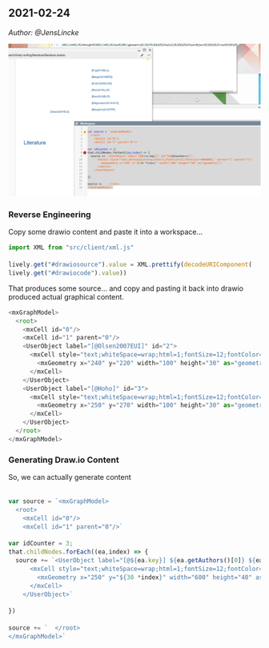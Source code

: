 ## 2021-02-24
*Author: @JensLincke*


![](generate_drawio_content.png)

### Reverse Engineering

Copy some drawio content and paste it into a workspace...

```javascript
import XML from "src/client/xml.js"

lively.get("#drawiosource").value = XML.prettify(decodeURIComponent(
lively.get("#drawiocode").value))
```

That produces some source... and copy and pasting it back into drawio produced actual graphical content. 

```javascript
<mxGraphModel>
  <root>
    <mxCell id="0"/>
    <mxCell id="1" parent="0"/>
    <UserObject label="[@Olsen2007EUI]" id="2">
      <mxCell style="text;whiteSpace=wrap;html=1;fontSize=12;fontColor=#000000;" vertex="1" parent="1">
        <mxGeometry x="240" y="220" width="100" height="30" as="geometry"/>
      </mxCell>
    </UserObject>
    <UserObject label="[@Hoho]" id="3">
      <mxCell style="text;whiteSpace=wrap;html=1;fontSize=12;fontColor=#000000;" vertex="1" parent="1">
        <mxGeometry x="250" y="270" width="100" height="30" as="geometry"/>
      </mxCell>
    </UserObject>
  </root>
</mxGraphModel>
```

### Generating Draw.io Content

So, we can actually generate content


```javascript

var source = `<mxGraphModel>
  <root>
    <mxCell id="0"/>
    <mxCell id="1" parent="0"/>`

var idCounter = 3;
that.childNodes.forEach((ea,index) => {
  source += `<UserObject label="[@${ea.key}] ${ea.getAuthors()[0]} ${ea.year}. ${ea.title} " id="${idCounter++}">
      <mxCell style="text;whiteSpace=wrap;html=1;fontSize=12;fontColor=#000000;" vertex="1" parent="1">
        <mxGeometry x="250" y="${30 *index}" width="600" height="40" as="geometry"/>
      </mxCell>
    </UserObject>`
  
})

source += `  </root>
</mxGraphModel>`


```